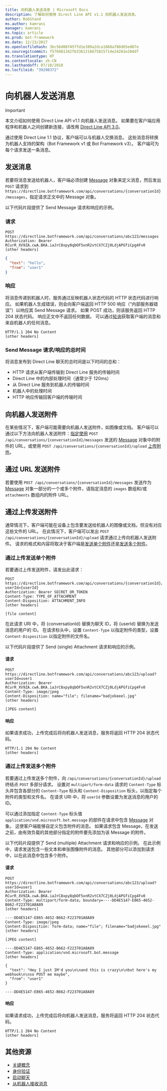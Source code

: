 ```yaml
---
title: 向机器人发送消息 | Microsoft Docs
description: 了解如何使用 Direct Line API v1.1 向机器人发送消息。
author: RobStand
ms.author: kamrani
manager: kamrani
ms.topic: article
ms.prod: bot-framework
ms.date: 12/13/2017
ms.openlocfilehash: 3bc56d08f45ffd1e389a2dca1868a788d65e087e
ms.sourcegitcommit: f576981342fb3361216675815714e24281e20ddf
ms.translationtype: HT
ms.contentlocale: zh-CN
ms.lasthandoff: 07/18/2018
ms.locfileid: "39298372"
---
```

# <a name="send-a-message-to-the-bot"></a>向机器人发送消息

> [!IMPORTANT]
> 本文介绍如何使用 Direct Line API v1.1 向机器人发送消息。 如果要在客户端应用程序和机器人之间创建新连接，请改用 [Direct Line API 3.0](bot-framework-rest-direct-line-3-0-send-activity.md)。

通过使用 Direct Line 1.1 协议，客户端可以与机器人交换消息。 这些消息将转换为机器人支持的架构（Bot Framework v1 或 Bot Framework v3）。 客户端可为每个请求发送一条消息。 

## <a name="send-a-message"></a>发送消息

若要将消息发送给机器人，客户端必须创建 [Message](bot-framework-rest-direct-line-1-1-api-reference.md#message-object) 对象来定义消息，然后发出 `POST` 请求到 `https://directline.botframework.com/api/conversations/{conversationId}/messages`，指定请求正文中的 Message 对象。

以下代码片段提供了 Send Message 请求和响应的示例。

### <a name="request"></a>请求

```http
POST https://directline.botframework.com/api/conversations/abc123/messages
Authorization: Bearer RCurR_XV9ZA.cwA.BKA.iaJrC8xpy8qbOF5xnR2vtCX7CZj0LdjAPGfiCpg4Fv0
[other headers]
```

```json
{
  "text": "hello",
  "from": "user1"
}
```

### <a name="response"></a>响应

将消息传递到机器人时，服务通过反映机器人状态代码的 HTTP 状态代码进行响应。 如果机器人生成错误，则会向客户端返回 HTTP 500 响应（“内部服务器错误”）以响应其 Send Message 请求。 如果 POST 成功，则该服务返回 HTTP 204 状态代码。 响应正文中不返回任何数据。 可以通过[轮询](bot-framework-rest-direct-line-1-1-receive-messages.md)获取客户端的消息和来自机器人的任何消息。 

```http
HTTP/1.1 204 No Content
[other headers]
```

### <a name="total-time-for-the-send-message-requestresponse"></a>Send Message 请求/响应的总时间

将消息发布到 Direct Line 聊天的总时间是以下时间的总和：

- HTTP 请求从客户端传输到 Direct Line 服务的传输时间
- Direct Line 中的内部处理时间（通常少于 120ms）
- 从 Direct Line 服务到机器人的传输时间
- 机器人中的处理时间
- HTTP 响应传输回客户端的传输时间

## <a name="send-attachments-to-the-bot"></a>向机器人发送附件

在某些情况下，客户端可能需要向机器人发送附件，如图像或文档。 客户端可以通过以下方法向机器人发送附件：[指定使用](#send-by-url) `POST /api/conversations/{conversationId}/messages` 发送的 [Message](bot-framework-rest-direct-line-1-1-api-reference.md#message-object) 对象中的附件的 URL，或使用 `POST /api/conversations/{conversationId}/upload` [上传附件](#upload-attachments)。

## <a id="send-by-url"></a>通过 URL 发送附件

若要使用 `POST /api/conversations/{conversationId}/messages` 发送作为 [Message](bot-framework-rest-direct-line-1-1-api-reference.md#message-object) 对象一部分的一个或多个附件，请指定消息的 `images` 数组和/或 `attachments` 数组内的附件 URL。

## <a id="upload-attachments"></a>通过上传发送附件

通常情况下，客户端可能在设备上包含要发送给机器人的图像或文档，但没有对应这些文件的 URL。 在此情况下，客户端可以发出 `POST /api/conversations/{conversationId}/upload` 请求通过上传向机器人发送附件。 请求的格式和内容将取决于客户端是[发送单个附件](#upload-one-attachment)还是[发送多个附件](#upload-multiple-attachments)。

### <a id="upload-one-attachment"></a>通过上传发送单个附件

若要通过上传发送附件，请发出此请求： 

```http
POST https://directline.botframework.com/api/conversations/{conversationId}/upload?userId={userId}
Authorization: Bearer SECRET_OR_TOKEN
Content-Type: TYPE_OF_ATTACHMENT
Content-Disposition: ATTACHMENT_INFO
[other headers]

[file content]
```

在此请求 URI 中，将 {conversationId} 替换为聊天 ID，将 {userId} 替换为发送消息的用户的 ID。 在请求标头中，设置 `Content-Type` 以指定附件的类型，设置 `Content-Disposition` 以指定附件的文件名。

以下代码片段提供了 Send (single) Attachment 请求和响应的示例。

#### <a name="request"></a>请求

```http
POST https://directline.botframework.com/api/conversations/abc123/upload?userId=user1
Authorization: Bearer RCurR_XV9ZA.cwA.BKA.iaJrC8xpy8qbOF5xnR2vtCX7CZj0LdjAPGfiCpg4Fv0
Content-Type: image/jpeg
Content-Disposition: name="file"; filename="badjokeeel.jpg"
[other headers]

[JPEG content]
```

#### <a name="response"></a>响应

如果请求成功，上传完成后将向机器人发送消息，服务将返回 HTTP 204 状态代码。

```http
HTTP/1.1 204 No Content
[other headers]
```

### <a id="upload-multiple-attachments"></a>通过上传发送多个附件

若要通过上传发送多个附件，向 `/api/conversations/{conversationId}/upload` 终结点 `POST` 多部分请求。 设置对 `multipart/form-data` 请求的 `Content-Type` 标头并包含各部分的 `Content-Type` 标头和 `Content-Disposition` 标头，以指定每个附件的类型和文件名。 在请求 URI 中，将 `userId` 参数设置为发送消息的用户的 ID。 

可以通过添加指定 `Content-Type` 标头值 `application/vnd.microsoft.bot.message` 的部件在请求中包含 [Message](bot-framework-rest-direct-line-1-1-api-reference.md#message-object) 对象。 这使客户端能够自定义包含附件的消息。 如果请求包含 Message，在发送之前，由有效负载的其他部分指定的附件要先添加为该 Message 的附件。 

以下代码片段提供了 Send (multiple) Attachment 请求和响应的示例。 在此示例中，请求发送包含一些文本和单张图像附件的消息。 其他部分可以添加到请求中，以在此消息中包含多个附件。

#### <a name="request"></a>请求

```http
POST https://directline.botframework.com/api/conversations/abc123/upload?userId=user1
Authorization: Bearer RCurR_XV9ZA.cwA.BKA.iaJrC8xpy8qbOF5xnR2vtCX7CZj0LdjAPGfiCpg4Fv0
Content-Type: multipart/form-data; boundary=----DD4E5147-E865-4652-B662-F223701A8A89
[other headers]

----DD4E5147-E865-4652-B662-F223701A8A89
Content-Type: image/jpeg
Content-Disposition: form-data; name="file"; filename="badjokeeel.jpg"
[other headers]

[JPEG content]

----DD4E5147-E865-4652-B662-F223701A8A89
Content-Type: application/vnd.microsoft.bot.message
[other headers]

{
  "text": "Hey I just IM'd you\n\nand this is crazy\n\nbut here's my webhook\n\nso POST me maybe",
  "from": "user1"
}

----DD4E5147-E865-4652-B662-F223701A8A89
```

#### <a name="response"></a>响应

如果请求成功，上传完成后将向机器人发送消息，服务将返回 HTTP 204 状态代码。

```http
HTTP/1.1 204 No Content
[other headers]
```

## <a name="additional-resources"></a>其他资源

- [关键概念](bot-framework-rest-direct-line-1-1-concepts.md)
- [身份验证](bot-framework-rest-direct-line-1-1-authentication.md)
- [启动聊天](bot-framework-rest-direct-line-1-1-start-conversation.md)
- [从机器人接收消息](bot-framework-rest-direct-line-1-1-receive-messages.md)